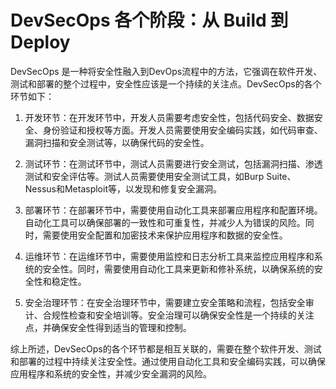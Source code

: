 # DevSecOps 各个阶段：从 Build 到 Deploy

DevSecOps 是一种将安全性融入到DevOps流程中的方法，它强调在软件开发、测试和部署的整个过程中，安全性应该是一个持续的关注点。DevSecOps的各个环节如下：

1. 开发环节：在开发环节中，开发人员需要考虑安全性，包括代码安全、数据安全、身份验证和授权等方面。开发人员需要使用安全编码实践，如代码审查、漏洞扫描和安全测试等，以确保代码的安全性。

2. 测试环节：在测试环节中，测试人员需要进行安全测试，包括漏洞扫描、渗透测试和安全评估等。测试人员需要使用安全测试工具，如Burp Suite、Nessus和Metasploit等，以发现和修复安全漏洞。

3. 部署环节：在部署环节中，需要使用自动化工具来部署应用程序和配置环境。自动化工具可以确保部署的一致性和可重复性，并减少人为错误的风险。同时，需要使用安全配置和加密技术来保护应用程序和数据的安全性。

4. 运维环节：在运维环节中，需要使用监控和日志分析工具来监控应用程序和系统的安全性。同时，需要使用自动化工具来更新和修补系统，以确保系统的安全性和稳定性。

5. 安全治理环节：在安全治理环节中，需要建立安全策略和流程，包括安全审计、合规性检查和安全培训等。安全治理可以确保安全性是一个持续的关注点，并确保安全性得到适当的管理和控制。

综上所述，DevSecOps的各个环节都是相互关联的，需要在整个软件开发、测试和部署的过程中持续关注安全性。通过使用自动化工具和安全编码实践，可以确保应用程序和系统的安全性，并减少安全漏洞的风险。
